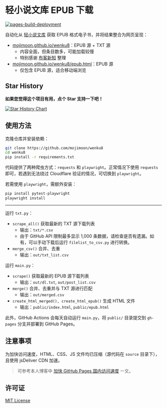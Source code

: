 # 轻小说文库 EPUB 下载

[![pages-build-deployment](https://github.com/mojimoon/wenku8/actions/workflows/pages/pages-build-deployment/badge.svg)](https://github.com/mojimoon/wenku8/actions/workflows/pages/pages-build-deployment)

自动化从 [轻小说文库](https://www.wenku8.net) 获取 EPUB 格式电子书，并将结果整合为网页呈现：

- [mojimoon.github.io/wenku8](https://mojimoon.github.io/wenku8/index.html)：EPUB 源 + TXT 源
    - 内容全面，但条目数多，可能加载较慢
    - 特别感谢 [布客新知](https://github.com/ixinzhi) 整理 
- [mojimoon.github.io/wenku8/epub.html](https://mojimoon.github.io/wenku8/epub.html)：EPUB 源
    - 仅包含 EPUB 源，适合移动端浏览

## Star History

**如果您觉得这个项目有用，点个 Star 支持一下吧！**

[![Star History Chart](https://api.star-history.com/svg?repos=mojimoon/wenku8&type=Date)](https://www.star-history.com/#mojimoon/wenku8&Date)

## 使用方法

克隆仓库并安装依赖：

```bash
git clone https://github.com/mojimoon/wenku8
cd wenku8
pip install -r requirements.txt
```

代码提供了两种爬虫方式：`requests` 和 `playwright`。正常情况下使用 `requests` 即可，若遇到无法绕过 Cloudflare 验证的情况，可切换到 `playwright`。

若需使用 `playwright`，需额外安装：

```bash
pip install pytest-playwright
playwright install
```

---

运行 `txt.py`：

- `scrape_all()` 获取最新的 TXT 源下载列表
    - 输出：`txt/*.csv`
    - 由于 GitHub API 限制最多显示 1,000 条数据，请检查是否有遗漏。如有，可以手动下载后运行 `filelist_to_csv.py` 进行转换。
- `merge_csv()` 合并、去重
    - 输出：`out/txt_list.csv`

运行 `main.py`：

- `scrape()` 获取最新的 EPUB 源下载列表
    - 输出：`out/dl.txt`, `out/post_list.csv`
- `merge()` 合并、去重并与 TXT 源进行匹配
    - 输出：`out/merged.csv`
- `create_html_merged(), create_html_epub()` 生成 HTML 文件
    - 输出：`public/index.html`, `public/epub.html`

此外，GitHub Actions 会每天自动运行 `main.py`，将 `public/` 目录提交到 `gh-pages` 分支并部署到 GitHub Pages。

## 注意事项

为加快访问速度，HTML、CSS、JS 文件均已压缩（源代码在 `source` 目录下），且使用 jsDeliver CDN 加速。  

> 可参考本人博客中 [加快 GitHub Pages 国内访问速度](https://mojimoon.github.io/blog/2025/speedup-github-page/) 一文。

## 许可证

[MIT License](LICENSE)

